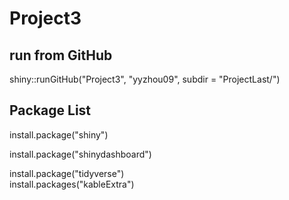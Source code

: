 # Project3

## run from GitHub
shiny::runGitHub("Project3", "yyzhou09", subdir = "ProjectLast/")

## Package List
install.package("shiny")  

install.package("shinydashboard")  

install.package("tidyverse")  
install.packages("kableExtra")
  
